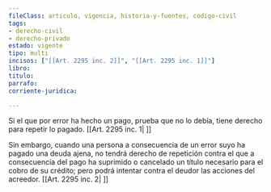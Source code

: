 ```yaml
---
fileClass: articulo, vigencia, historia-y-fuentes, codigo-civil
tags:
- derecho-civil
- derecho-privado
estado: vigente
tipo: multi
incisos: ["[[Art. 2295 inc. 2]]", "[[Art. 2295 inc. 1]]"]
libro:
titulo:
parrafo:
corriente-juridica:

---
```

Si el que por error ha hecho un pago, prueba que no lo debía, tiene derecho para repetir lo pagado. [[Art. 2295 inc. 1| ]]

Sin embargo, cuando una persona a consecuencia de un error suyo ha pagado una deuda ajena, no tendrá derecho de repetición contra el que a consecuencia del pago ha suprimido o cancelado un título necesario para el cobro de su crédito; pero podrá intentar contra el deudor las acciones del acreedor. [[Art. 2295 inc. 2| ]]